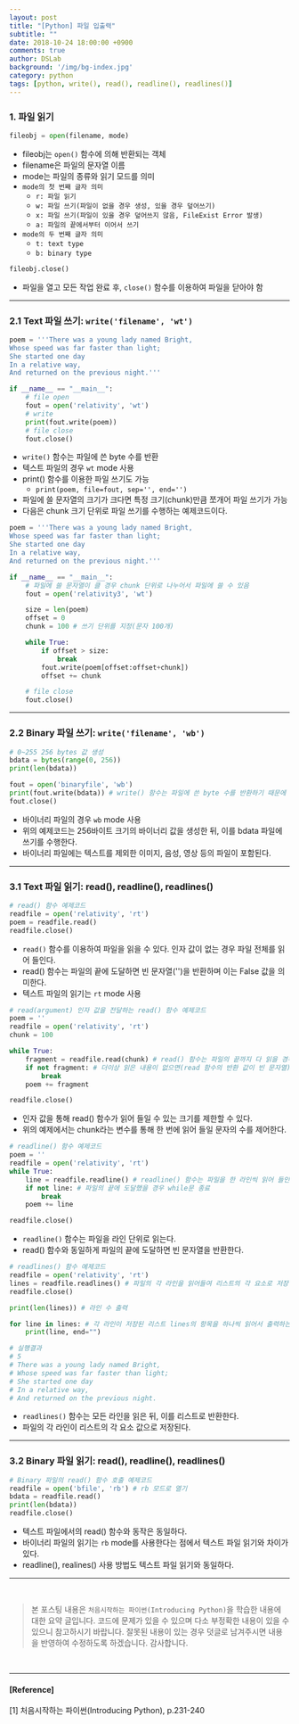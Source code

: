 ```yaml
---
layout: post
title: "[Python] 파일 입출력"
subtitle: ""
date: 2018-10-24 18:00:00 +0900
comments: true
author: DSLab
background: '/img/bg-index.jpg'
category: python
tags: [python, write(), read(), readline(), readlines()]
---
```


### 1. 파일 읽기  

```python
fileobj = open(filename, mode)
```
  - fileobj는 `open()` 함수에 의해 반환되는 객체
  - filename은 파일의 문자열 이름
  - mode는 파일의 종류와 읽기 모드를 의미
  - `mode의 첫 번째 글자 의미`
    - `r: 파일 읽기`
    - `w: 파일 쓰기(파일이 없을 경우 생성, 있을 경우 덮어쓰기)`
    - `x: 파일 쓰기(파일이 있을 경우 덮어쓰지 않음, FileExist Error 발생)`
    - `a: 파일의 끝에서부터 이어서 쓰기`
  - `mode의 두 번째 글자 의미`
    - `t: text type`
    - `b: binary type`

```python
fileobj.close()
```
  - 파일을 열고 모든 작업 완료 후, `close()` 함수를 이용하여 파일을 닫아야 함

---
### 2.1 Text 파일 쓰기: `write('filename', 'wt')`

```python
poem = '''There was a young lady named Bright,
Whose speed was far faster than light;
She started one day
In a relative way,
And returned on the previous night.'''

if __name__ == "__main__":
    # file open
    fout = open('relativity', 'wt')
    # write
    print(fout.write(poem))
    # file close
    fout.close()
```

  - `write()` 함수는 파일에 쓴 byte 수를 반환
  - 텍스트 파일의 경우 `wt` mode 사용
  - print() 함수를 이용한 파일 쓰기도 가능
    - `print(poem, file=fout, sep='', end='')`
  - 파일에 쓸 문자열의 크기가 크다면 특정 크기(chunk)만큼 쪼개어 파일 쓰기가 가능
  - 다음은 chunk 크기 단위로 파일 쓰기를 수행하는 예제코드이다.

```python
poem = '''There was a young lady named Bright,
Whose speed was far faster than light;
She started one day
In a relative way,
And returned on the previous night.'''

if __name__ == "__main__":
    # 파일에 쓸 문자열이 클 경우 chunk 단위로 나누어서 파일에 쓸 수 있음
    fout = open('relativity3', 'wt')

    size = len(poem)
    offset = 0
    chunk = 100 # 쓰기 단위를 지정(문자 100개)

    while True:
        if offset > size:
            break
        fout.write(poem[offset:offset+chunk])
        offset += chunk

    # file close
    fout.close()
```

---
### 2.2 Binary 파일 쓰기: `write('filename', 'wb')`

```python
# 0~255 256 bytes 값 생성
bdata = bytes(range(0, 256))
print(len(bdata))

fout = open('binaryfile', 'wb')
print(fout.write(bdata)) # write() 함수는 파일에 쓴 byte 수를 반환하기 때문에 bdata의 값을 정상적으로 쓴 경우 256이 출력된다.
fout.close()
```

  - 바이너리 파일의 경우 `wb` mode 사용
  - 위의 예제코드는 256바이트 크기의 바이너리 값을 생성한 뒤, 이를 bdata 파일에 쓰기를 수행한다.
  - 바이너리 파일에는 텍스트를 제외한 이미지, 음성, 영상 등의 파일이 포함된다.

---
### 3.1 Text 파일 읽기: read(), readline(), readlines()

```python
# read() 함수 예제코드
readfile = open('relativity', 'rt')
poem = readfile.read()
readfile.close()

```

  - `read()` 함수를 이용하여 파일을 읽을 수 있다. 인자 값이 없는 경우 파일 전체를 읽어 들인다.
  - read() 함수는 파일의 끝에 도달하면 빈 문자열('')을 반환하며 이는 False 값을 의미한다.
  - 텍스트 파일의 읽기는 `rt` mode 사용

```python
# read(argument) 인자 값을 전달하는 read() 함수 예제코드
poem = ''
readfile = open('relativity', 'rt')
chunk = 100

while True:
    fragment = readfile.read(chunk) # read() 함수는 파일의 끝까지 다 읽을 경우 '' 빈 문자열을 반환
    if not fragment: # 더이상 읽은 내용이 없으면(read 함수의 반환 값이 빈 문자열) break --> 빈 문자열은 False
        break
    poem += fragment

readfile.close()

```

  - 인자 값을 통해 read() 함수가 읽어 들일 수 있는 크기를 제한할 수 있다.
  - 위의 예제에서는 chunk라는 변수를 통해 한 번에 읽어 들일 문자의 수를 제어한다.

```python
# readline() 함수 예제코드
poem = ''
readfile = open('relativity', 'rt')
while True:
    line = readfile.readline() # readline() 함수는 파일을 한 라인씩 읽어 들인다.
    if not line: # 파일의 끝에 도달했을 경우 while문 종료
        break
    poem += line

readfile.close()
```

  - `readline()` 함수는 파일을 라인 단위로 읽는다.
  - read() 함수와 동일하게 파일의 끝에 도달하면 빈 문자열을 반환한다.

```python
# readlines() 함수 예제코드
readfile = open('relativity', 'rt')
lines = readfile.readlines() # 파일의 각 라인을 읽어들여 리스트의 각 요소로 저장
readfile.close()

print(len(lines)) # 라인 수 출력

for line in lines: # 각 라인이 저장된 리스트 lines의 항목을 하나씩 읽어서 출력하는 for문
    print(line, end="")

# 실행결과
# 5
# There was a young lady named Bright,
# Whose speed was far faster than light;
# She started one day
# In a relative way,
# And returned on the previous night.

```

  - `readlines()` 함수는 모든 라인을 읽은 뒤, 이를 리스트로 반환한다.
  - 파일의 각 라인이 리스트의 각 요소 값으로 저장된다.

---

### 3.2 Binary 파일 읽기: read(), readline(), readlines()

```python
# Binary 파일의 read() 함수 호출 예제코드
readfile = open('bfile', 'rb') # rb 모드로 열기
bdata = readfile.read()
print(len(bdata))
readfile.close()

```

  - 텍스트 파일에서의 read() 함수와 동작은 동일하다.
  - 바이너리 파일의 읽기는 `rb` mode를 사용한다는 점에서 텍스트 파일 읽기와 차이가 있다.
  - readline(), realines() 사용 방법도 텍스트 파일 읽기와 동일하다.

---


<br>

>본 포스팅 내용은 `처음시작하는 파이썬(Introducing Python)`을 학습한 내용에 대한 요약 글입니다. 코드에 문제가 있을 수 있으며 다소 부정확한 내용이 있을 수 있으니 참고하시기 바랍니다. 잘못된 내용이 있는 경우 덧글로 남겨주시면 내용을 반영하여 수정하도록 하겠습니다. 감사합니다.

<br>

---

#### [Reference]

[1] 처음시작하는 파이썬(Introducing Python), p.231-240
